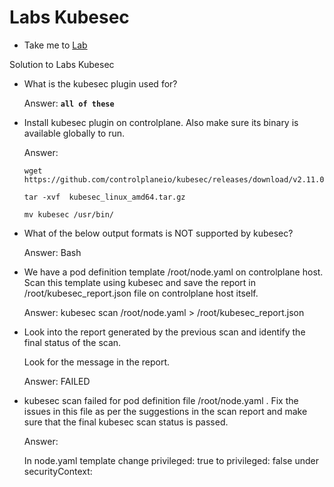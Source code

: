 # Labs Kubesec
  - Take me to [Lab](https://kodekloud.com/courses/1378608/lectures/31704755)

Solution to Labs Kubesec

- What is the kubesec plugin used for?

    Answer: **`all of these`**


- Install kubesec plugin on controlplane. Also make sure its binary is available globally to run.

  Answer:

      wget https://github.com/controlplaneio/kubesec/releases/download/v2.11.0/kubesec_linux_amd64.tar.gz

      tar -xvf  kubesec_linux_amd64.tar.gz

      mv kubesec /usr/bin/


- What of the below output formats is NOT supported by kubesec?

  Answer: Bash


- We have a pod definition template /root/node.yaml on controlplane host. Scan this template using kubesec and save the report in /root/kubesec_report.json file on controlplane host itself.

  Answer:
      kubesec scan /root/node.yaml  > /root/kubesec_report.json


- Look into the report generated by the previous scan and identify the final status of the scan.

  Look for the message in the report.

  Answer: FAILED


- kubesec scan failed for pod definition file /root/node.yaml . Fix the issues in this file as per the suggestions in the scan report and make sure that the final kubesec scan status is passed.

  Answer:
  
  In node.yaml template change privileged: true to privileged: false under securityContext:
